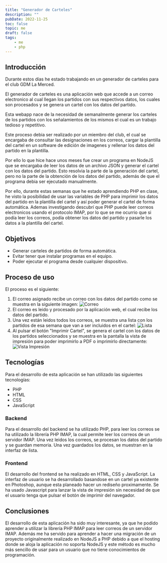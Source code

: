 ```yaml
---
title: "Generador de Carteles"
description: ""
pubDate: 2022-11-25
toc: false
topic: me
draft: false
tags:
    - me
    - php
---
```



## Introducción

Durante estos días he estado trabajando en un generador de carteles para el club GDM La Merced.

El generador de carteles es una aplicación web que accede a un correo electronico al cual llegan los partidos con sus respectivos datos, los cuales son procesados y se genera un cartel con los datos del partido.

Esta webapp nace de la necesidad de semanalmente generar los carteles de los partidos con los señalamientos de los mismos el cual es un trabajo tedioso y repetitivo.

Este proceso debia ser realizado por un miembro del club, el cual se encargaba de consultar las designaciones en los correos, cargar la plantilla del cartel en un software de edición de imagenes y rellenar los datos del partido en la plantilla.

Por ello lo que hice hace unos meses fue crear un programa en NodeJS que se encargaba de leer los datos de un archivo JSON y generar el cartel con los datos del partido. Esto resolvia la parte de la generación del cartel, pero no la parte de la obtención de los datos del partido, además de que el programa debia ser ejecutado manualmente.

Por ello, durante estas semanas que he estado aprendiendo PHP en clase, he visto la posibilidad de usar las variables de PHP para imprimir los datos del partido en la plantilla del cartel y así poder generar el cartel de forma automática.
Ademas investigando descubrí que PHP puede leer correos electronicos usando el protocolo IMAP, por lo que se me ocurrio que si podía leer los correos, podía obtener los datos del partido y pasarle los datos a la plantilla del cartel.

## Objetivos

- Generar carteles de partidos de forma automática.
- Evitar tener que instalar programas en el equipo.
- Poder ejecutar el programa desde cualquier dispositivo.

## Proceso de uso

El proceso es el siguiente:

1. El correo asignado recibe un correo con los datos del partido como se muestra en la siguiente imagen:
![Correo](/images/posts/2022/11/Generador_Carteles/email.png)
2. El correo es leido y procesado por la aplicación web, el cual recibe los datos del partido.
3. Una vez están leidos todos los correos, se muestra una lista con los partidos de esa semana que van a ser incluidos en el cartel:
![Lista](/images/posts/2022/11/Generador_Carteles/procesados.png)
4. Al pulsar el botón "Imprimir Cartel", se genera el cartel con los datos de los partidos seleccionados y se muestra en la pantalla la vista de impresión para poder imprimirlo a PDF o imprimirlo directamente:
![Vista Impresión](/images/posts/2022/11/Generador_Carteles/vista_impresion.png)

## Tecnologías

Para el desarrollo de esta aplicación se han utilizado las siguientes tecnologías:

- PHP
- HTML
- CSS
- JavaScript

### Backend

Para el desarrollo del backend se ha utilizado PHP, para leer los correos se ha utilizado la librería PHP IMAP, la cual permite leer los correos de un servidor IMAP. Una vez leidos los correos, se procesan los datos del partido y se guardan memoria. Una vez guardados los datos, se muestran en la interfaz de lista.

### Frontend

El desarrollo del frontend se ha realizado en HTML, CSS y JavaScript. La interfaz de usuario se ha desarrollado basandose en un cartel ya existente en Photoshop, aunque esta planeado hacer un rediseño proximamente. Se ha usado Javascript para lanzar la vista de impresión sin necesidad de que el usuario tenga que pulsar el botón de imprimir del navegador.

## Conclusiones

El desarrollo de esta aplicación ha sido muy interesante, ya que he podido aprender a utilizar la librería PHP IMAP para leer correos de un servidor IMAP.
Además me ha servido para aprender a hacer una migración de un proyecto originalmente realizado en NodeJS a PHP debido a que el hosting donde se aloja la aplicación no soporta NodeJS y este método es mucho más sencillo de usar para un usuario que no tiene conocimientos de programación.
